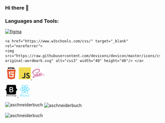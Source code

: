 ### Hi there 👋



<h3 align="left">Languages and Tools:</h3>
<p align="left"> 
  
   

  
  <a href="https://www.figma.com/" target="_blank" rel="noreferrer"> 
  <img src="https://www.vectorlogo.zone/logos/figma/figma-icon.svg" alt="figma" width="40" height="40"/> </a>
 
  
  
    <a href="https://www.w3schools.com/css/" target="_blank" rel="noreferrer"> 
    <img src="https://raw.githubusercontent.com/devicons/devicon/master/icons/css3/css3-original-wordmark.svg" alt="css3" width="40" height="40"/> </a> 
  
  
  
  <a href="https://www.w3.org/html/" target="_blank" rel="noreferrer">
    <img src="https://raw.githubusercontent.com/devicons/devicon/master/icons/html5/html5-original-wordmark.svg" alt="html5" width="40" height="40"/></a> 
  
  
  <a href="https://developer.mozilla.org/en-US/docs/Web/JavaScript" target="_blank" rel="noreferrer"> 
    <img src="https://raw.githubusercontent.com/devicons/devicon/master/icons/javascript/javascript-original.svg" alt="javascript" width="40" height="40"/> </a> 
  

  
  <a href="https://sass-lang.com" target="_blank" rel="noreferrer"> 
    <img src="https://raw.githubusercontent.com/devicons/devicon/master/icons/sass/sass-original.svg" alt="sass" width="40" height="40"/> </a> </p>

  <a href="https://getbootstrap.com" target="_blank" rel="noreferrer"> 
    <img src="https://raw.githubusercontent.com/devicons/devicon/master/icons/bootstrap/bootstrap-plain-wordmark.svg" alt="bootstrap" width="40" height="40"/> </a> 
  

  <a href="https://reactjs.org/" target="_blank" rel="noreferrer"> 
    <img src="https://raw.githubusercontent.com/devicons/devicon/master/icons/react/react-original-wordmark.svg" alt="react" width="40" height="40"/> </a> 
  



<p><img align="left" src="https://github-readme-stats.vercel.app/api/top-langs?username=aschneiderbuch&show_icons=true&locale=de&layout=compact&theme=transparent" alt="aschneiderbuch" /></p>







<p>&nbsp;<img align="center" src="https://github-readme-stats.vercel.app/api?username=aschneiderbuch&show_icons=true&locale=de&theme=transparent" alt="aschneiderbuch" /></p>

<p><img align="center" src="https://github-readme-streak-stats.herokuapp.com/?user=aschneiderbuch&locale=de&theme=vision-friendly-dark" alt="aschneiderbuch" /></p>






<!--
**aschneiderbuch/aschneiderbuch** is a ✨ _special_ ✨ repository because its `README.md` (this file) appears on your GitHub profile.

Here are some ideas to get you started:

- 🔭 I’m currently working on ...
- 🌱 I’m currently learning ...
- 👯 I’m looking to collaborate on ...
- 🤔 I’m looking for help with ...
- 💬 Ask me about ...
- 📫 How to reach me: ...
- 😄 Pronouns: ...
- ⚡ Fun fact: ...


// trophy
<p align="left"> <a href="https://github.com/ryo-ma/github-profile"><img src="https://github-profile-trophy.vercel.app/?username=aschneiderbuch" alt="aschneiderbuch" /></a> </p>

// commits graph
<a href="http://www.github.com/aschneiderbuch"><img src="https://github-readme-activity-graph.cyclic.app/graph?username=aschneiderbuch&bg_color=1c1917&color=ffffff&line=0891b2&point=ffffff&area_color=1c1917&area=true&hide_border=true&custom_title=GitHub%20Commits%20Graph" alt="GitHub Commits Graph" /></a>


// ounter
<p align="left"> <img src="https://komarev.com/ghpvc/?username=aschneiderbuch&label=Profile%20views&color=0e75b6&style=flat" alt="aschneiderbuch" /> </p>


// snake
![Snake animation](https://github.com/aschneiderbuch/aschneiderbuch/blob/output/github-contribution-grid-snake.svg)

// Repo
<p><img align="left" src="https://github-profile-summary-cards.vercel.app/api/cards/repos-per-language?username=aschneiderbuch&theme=vision-friendly-dark" alt="aschneiderbuch" /></p>

-->
